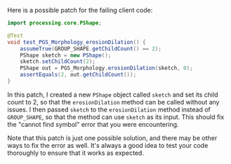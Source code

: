 Here is a possible patch for the failing client code:

```java
import processing.core.PShape;

@Test
void test_PGS_Morphology_erosionDilation() {
    assumeTrue(GROUP_SHAPE.getChildCount() == 2);
    PShape sketch = new PShape();
    sketch.setChildCount(2);
    PShape out = PGS_Morphology.erosionDilation(sketch, 0);
    assertEquals(2, out.getChildCount());
}
```

In this patch, I created a new `PShape` object called `sketch` and set its child count to 2, so that the `erosionDilation` method can be called without any issues. I then passed `sketch` to the `erosionDilation` method instead of `GROUP_SHAPE`, so that the method can use `sketch` as its input. This should fix the "cannot find symbol" error that you were encountering.

Note that this patch is just one possible solution, and there may be other ways to fix the error as well. It's always a good idea to test your code thoroughly to ensure that it works as expected.